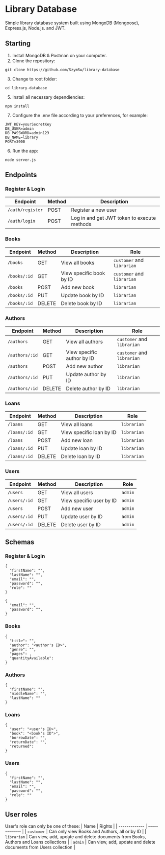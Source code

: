 # Library Database
Simple library database system built using MongoDB (Mongoose), Express.js, Node.js. and JWT.
## Starting
1. Install MongoDB & Postman on your computer.
2. Clone the repository:
```
git clone https://github.com/SzymSw/library-database
```
3. Change to root folder:
```
cd library-database
```
5. Install all necessary dependiencies:
```
npm install
```
7. Configure the .env file according to your preferences, for example:
```
JWT_KEY=yourSecretKey
DB_USER=admin
DB_PASSWORD=admin123
DB_NAME=library
PORT=3000
```
6. Run the app:
```
node server.js
```
## Endpoints
### Register & Login
| Endpoint | Method | Description |
| ------------- | ------------- | ------------- |
| ```/auth/register``` | POST | Register a new user |
| ```/auth/login``` | POST | Log in and get JWT token to execute methods |
### Books
| Endpoint | Method | Description | Role |
| ------------- | ------------- | ------------- | ------------- |
| ```/books``` | GET | View all books | ```customer``` and ```librarian``` |
| ```/books/:id``` | GET | View specific book by ID | ```customer``` and ```librarian``` |
| ```/books``` | POST | Add new book | ```librarian``` |
| ```/books/:id``` | PUT | Update book by ID | ```librarian``` |
| ```/books/:id``` | DELETE | Delete book by ID | ```librarian``` |
### Authors
| Endpoint | Method | Description | Role |
| ------------- | ------------- | ------------- | ------------- |
| ```/authors``` | GET | View all authors | ```customer``` and ```librarian``` |
| ```/authors/:id``` | GET | View specific author by ID | ```customer``` and ```librarian``` |
| ```/authors``` | POST | Add new author | ```librarian``` |
| ```/authors/:id``` | PUT | Update author by ID | ```librarian``` |
| ```/authors/:id``` | DELETE | Delete author by ID | ```librarian``` |
### Loans
| Endpoint | Method | Description | Role |
| ------------- | ------------- | ------------- | ------------- |
| ```/loans``` | GET | View all loans | ```librarian``` |
| ```/loans/:id``` | GET | View specific loan by ID | ```librarian``` |
| ```/loans``` | POST | Add new loan | ```librarian``` |
| ```/loans/:id``` | PUT | Update loan by ID | ```librarian``` |
| ```/loans/:id``` | DELETE | Delete loan by ID | ```librarian``` |
### Users
| Endpoint | Method | Description | Role |
| ------------- | ------------- | ------------- | ------------- |
| ```/users``` | GET | View all users | ```admin``` |
| ```/users/:id``` | GET | View specific user by ID | ```admin``` |
| ```/users``` | POST | Add new user | ```admin``` |
| ```/users/:id``` | PUT | Update user by ID | ```admin``` |
| ```/users/:id``` | DELETE | Delete user by ID | ```admin``` |
## Schemas
### Register & Login
```
{
  "firstName": "",
  "lastName": "",
  "email": "",
  "password": "",
  "role": ""
}
```
```
{
  "email": "",
  "password": "",
}
```
### Books
```
{
  "title": "",
  "author": "<author's ID>",
  "genre": "",
  "pages": ,
  "quantityAvailable":
}
```
### Authors
```
{
  "firstName": "",
  "middleName": "",
  "lastName": ""
}
```
### Loans
```
{
  "user": "<user's ID>",
  "book": "<book's ID">",
  "borrowDate": "",
  "returnDate": "",
  "returned":
}
```
### Users
```
{
  "firstName": "",
  "lastName": "",
  "email": "",
  "password": "",
  "role": ""
}
```
## User roles
User's role can only be one of these:
| Name | Rights |
| ------------- | ------------- |
| ```customer``` | Can only view Books and Authors, all or by ID |
| ```librarian``` | Can view, add, update and delete documents from Books, Authors and Loans collections |
| ```admin``` | Can view, add, update and delete documents from Users collection |
